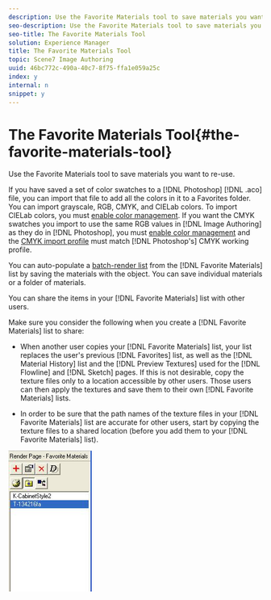 ```yaml
---
description: Use the Favorite Materials tool to save materials you want to re-use.
seo-description: Use the Favorite Materials tool to save materials you want to re-use.
seo-title: The Favorite Materials Tool
solution: Experience Manager
title: The Favorite Materials Tool
topic: Scene7 Image Authoring
uuid: 46bc772c-490a-40c7-8f75-ffa1e059a25c
index: y
internal: n
snippet: y
---
```


# The Favorite Materials Tool{#the-favorite-materials-tool}

Use the Favorite Materials tool to save materials you want to re-use.

If you have saved a set of color swatches to a [!DNL Photoshop] [!DNL .aco] file, you can import that file to add all the colors in it to a Favorites folder. You can import grayscale, RGB, CMYK, and CIELab colors. To import CIELab colors, you must [enable color management](../../../c-vat-gs/c-vat-abt-color-mgmt/c-vat-abt-color-mgmt.md#concept-2a2d355fd8e841ca95a926397aed4cab). If you want the CMYK swatches you import to use the same RGB values in [!DNL Image Authoring] as they do in [!DNL Photoshop], you must [enable color management](../../../c-vat-gs/c-vat-abt-color-mgmt/c-vat-abt-color-mgmt.md#concept-2a2d355fd8e841ca95a926397aed4cab) and the [CMYK import profile](../../../c-vat-img-auth-opt/t-vat-color-pref.md#task-b73fd4722e9247e8bce1f5a70518c33d) must match [!DNL Photoshop's] CMYK working profile.

You can auto-populate a [batch-render list](../../../c-vat-rend-pg/c-vat-rend-obj/t-vat-batch-rend.md#task-5d1986172ea0426892163cfa54a142a7) from the [!DNL Favorite Materials] list by saving the materials with the object. You can save individual materials or a folder of materials.

You can share the items in your [!DNL Favorite Materials] list with other users.

Make sure you consider the following when you create a [!DNL Favorite Materials] list to share:

* When another user copies your [!DNL Favorite Materials] list, your list replaces the user's previous [!DNL Favorites] list, as well as the [!DNL Material History] list and the [!DNL Preview Textures] used for the [!DNL Flowline] and [!DNL Sketch] pages. If this is not desirable, copy the texture files only to a location accessible by other users. Those users can then apply the textures and save them to their own [!DNL Favorite Materials] lists. 

* In order to be sure that the path names of the texture files in your [!DNL Favorite Materials] list are accurate for other users, start by copying the texture files to a shared location (before you add them to your [!DNL Favorite Materials] list).

![](assets/fav_mat_render.png)

